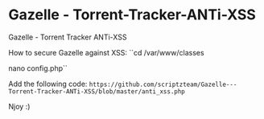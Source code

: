 # Gazelle - Torrent-Tracker-ANTi-XSS
Gazelle - Torrent Tracker ANTi-XSS

How to secure Gazelle against XSS:
``cd /var/www/classes  

nano config.php``

Add the following code: ``https://github.com/scriptzteam/Gazelle---Torrent-Tracker-ANTi-XSS/blob/master/anti_xss.php``

Njoy :)
